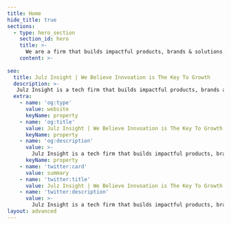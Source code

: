 ```yaml
---
title: Home
hide_title: true
sections:
  - type: hero_section
    section_id: hero
    title: >-
      We are a firm that builds impactful products, brands & solutions.
    content: >- 
    
seo:
  title: Julz Insight | We Believe Innvoation is The Key To Growth
  description: >-
   Julz Insight is a tech firm that builds impactful products, brands and solutions. From conception to market dominance. Turning ideas into reality.
  extra:
    - name: 'og:type'
      value: website
      keyName: property
    - name: 'og:title'
      value: Julz Insight | We Believe Innvoation is The Key To Growth
      keyName: property
    - name: 'og:description'
      value: >-
        Julz Insight is a tech firm that builds impactful products, brands and solutions. From conception to market dominance. Turning ideas into reality.
      keyName: property
    - name: 'twitter:card'
      value: summary
    - name: 'twitter:title'
      value: Julz Insight | We Believe Innvoation is The Key To Growth
    - name: 'twitter:description'
      value: >-
        Julz Insight is a tech firm that builds impactful products, brands and solutions. From conception to market dominance. Turning ideas into reality.
layout: advanced
---
```

